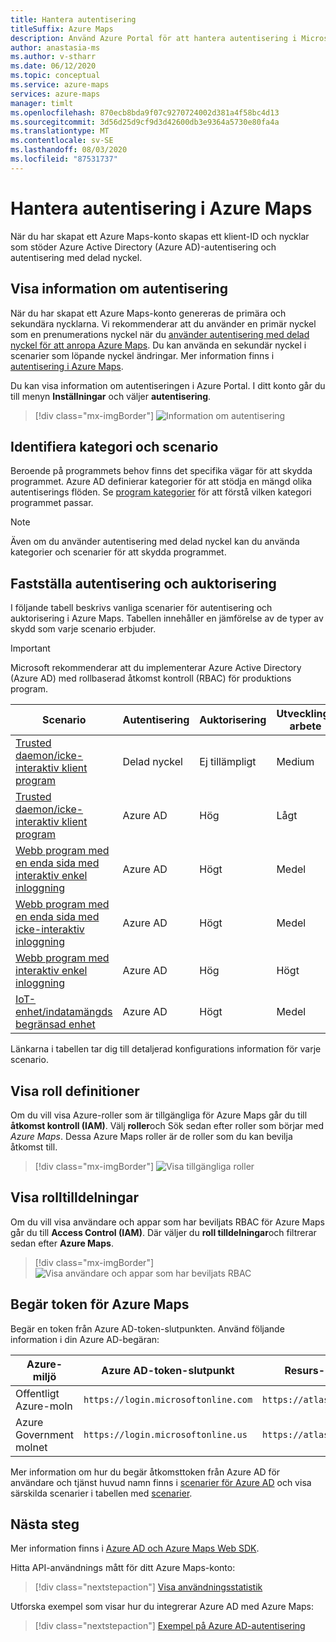 ```yaml
---
title: Hantera autentisering
titleSuffix: Azure Maps
description: Använd Azure Portal för att hantera autentisering i Microsoft Azure Maps.
author: anastasia-ms
ms.author: v-stharr
ms.date: 06/12/2020
ms.topic: conceptual
ms.service: azure-maps
services: azure-maps
manager: timlt
ms.openlocfilehash: 870ecb8bda9f07c9270724002d381a4f58bc4d13
ms.sourcegitcommit: 3d56d25d9cf9d3d42600db3e9364a5730e80fa4a
ms.translationtype: MT
ms.contentlocale: sv-SE
ms.lasthandoff: 08/03/2020
ms.locfileid: "87531737"
---
```

# <a name="manage-authentication-in-azure-maps"></a>Hantera autentisering i Azure Maps

När du har skapat ett Azure Maps-konto skapas ett klient-ID och nycklar som stöder Azure Active Directory (Azure AD)-autentisering och autentisering med delad nyckel.

## <a name="view-authentication-details"></a>Visa information om autentisering

När du har skapat ett Azure Maps-konto genereras de primära och sekundära nycklarna. Vi rekommenderar att du använder en primär nyckel som en prenumerations nyckel när du [använder autentisering med delad nyckel för att anropa Azure Maps](https://docs.microsoft.com/azure/azure-maps/azure-maps-authentication#shared-key-authentication). Du kan använda en sekundär nyckel i scenarier som löpande nyckel ändringar. Mer information finns i [autentisering i Azure Maps](https://aka.ms/amauth).

Du kan visa information om autentiseringen i Azure Portal. I ditt konto går du till menyn **Inställningar** och väljer **autentisering**.

> [!div class="mx-imgBorder"]
> ![Information om autentisering](./media/how-to-manage-authentication/how-to-view-auth.png)

## <a name="discover-category-and-scenario"></a>Identifiera kategori och scenario

Beroende på programmets behov finns det specifika vägar för att skydda programmet. Azure AD definierar kategorier för att stödja en mängd olika autentiserings flöden. Se [program kategorier](https://docs.microsoft.com/azure/active-directory/develop/authentication-flows-app-scenarios#application-categories) för att förstå vilken kategori programmet passar.

> [!NOTE]
> Även om du använder autentisering med delad nyckel kan du använda kategorier och scenarier för att skydda programmet.

## <a name="determine-authentication-and-authorization"></a>Fastställa autentisering och auktorisering

I följande tabell beskrivs vanliga scenarier för autentisering och auktorisering i Azure Maps. Tabellen innehåller en jämförelse av de typer av skydd som varje scenario erbjuder.

> [!IMPORTANT]
> Microsoft rekommenderar att du implementerar Azure Active Directory (Azure AD) med rollbaserad åtkomst kontroll (RBAC) för produktions program.

| Scenario                                                                                    | Autentisering | Auktorisering | Utvecklings arbete | Drift ansträngning |
| ------------------------------------------------------------------------------------------- | -------------- | ------------- | ------------------ | ------------------ |
| [Trusted daemon/icke-interaktiv klient program](./how-to-secure-daemon-app.md)        | Delad nyckel     | Ej tillämpligt           | Medium             | Hög               |
| [Trusted daemon/icke-interaktiv klient program](./how-to-secure-daemon-app.md)        | Azure AD       | Hög          | Lågt                | Medium             |
| [Webb program med en enda sida med interaktiv enkel inloggning](./how-to-secure-spa-users.md) | Azure AD       | Högt          | Medel             | Medium             |
| [Webb program med en enda sida med icke-interaktiv inloggning](./how-to-secure-spa-app.md)      | Azure AD       | Högt          | Medel             | Medium             |
| [Webb program med interaktiv enkel inloggning](./how-to-secure-webapp-users.md)          | Azure AD       | Hög          | Högt               | Medel             |
| [IoT-enhet/indatamängds begränsad enhet](./how-to-secure-device-code.md)                     | Azure AD       | Högt          | Medel             | Medium             |

Länkarna i tabellen tar dig till detaljerad konfigurations information för varje scenario.

## <a name="view-role-definitions"></a>Visa roll definitioner

Om du vill visa Azure-roller som är tillgängliga för Azure Maps går du till **åtkomst kontroll (IAM)**. Välj **roller**och Sök sedan efter roller som börjar med *Azure Maps*. Dessa Azure Maps roller är de roller som du kan bevilja åtkomst till.

> [!div class="mx-imgBorder"]
> ![Visa tillgängliga roller](./media/how-to-manage-authentication/how-to-view-avail-roles.png)

## <a name="view-role-assignments"></a>Visa rolltilldelningar

Om du vill visa användare och appar som har beviljats RBAC för Azure Maps går du till **Access Control (IAM)**. Där väljer du **roll tilldelningar**och filtrerar sedan efter **Azure Maps**.

> [!div class="mx-imgBorder"]
> ![Visa användare och appar som har beviljats RBAC](./media/how-to-manage-authentication/how-to-view-amrbac.png)

## <a name="request-tokens-for-azure-maps"></a>Begär token för Azure Maps

Begär en token från Azure AD-token-slutpunkten. Använd följande information i din Azure AD-begäran:

| Azure-miljö      | Azure AD-token-slutpunkt             | Resurs-ID för Azure              |
| ---------------------- | ----------------------------------- | ------------------------------ |
| Offentligt Azure-moln     | `https://login.microsoftonline.com` | `https://atlas.microsoft.com/` |
| Azure Government molnet | `https://login.microsoftonline.us`  | `https://atlas.microsoft.com/` |

Mer information om hur du begär åtkomsttoken från Azure AD för användare och tjänst huvud namn finns i [scenarier för Azure AD](https://docs.microsoft.com/azure/active-directory/develop/authentication-scenarios) och visa särskilda scenarier i tabellen med [scenarier](./how-to-manage-authentication.md#determine-authentication-and-authorization).

## <a name="next-steps"></a>Nästa steg

Mer information finns i [Azure AD och Azure Maps Web SDK](https://docs.microsoft.com/azure/azure-maps/how-to-use-map-control).

Hitta API-användnings mått för ditt Azure Maps-konto:
> [!div class="nextstepaction"]
> [Visa användningsstatistik](how-to-view-api-usage.md)

Utforska exempel som visar hur du integrerar Azure AD med Azure Maps:

> [!div class="nextstepaction"]
> [Exempel på Azure AD-autentisering](https://github.com/Azure-Samples/Azure-Maps-AzureAD-Samples)

